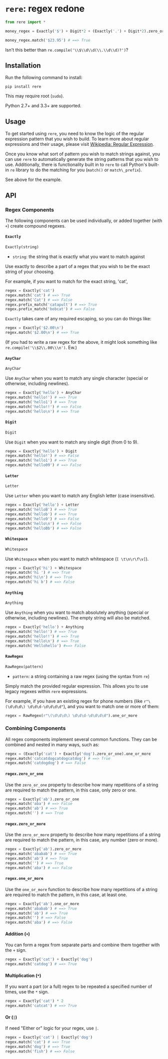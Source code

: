 # `rere`: regex redone

```python
from rere import *

money_regex = Exactly('$') + Digit*2 + (Exactly('.') + Digit*2).zero_or_one

money_regex.match('$23.95') # ==> True
```

Isn't this better than `re.compile('\\$\\d\\d(\\.\\d\\d)?')`?

## Installation

Run the following command to install:

    pip install rere

This may require root (`sudo`).

Python 2.7+ and 3.3+ are supported.

## Usage

To get started using `rere`, you need to know the logic of the regular
expression pattern that you wish to build. To learn more about regular
expressions and their usage, please visit [Wikipedia: Regular
Expression](http://en.wikipedia.org/wiki/Regular_expression).

Once you know what sort of pattern you wish to match strings against, you can
use `rere` to automatically generate the string patterns that you wish to use.
Additionally, there is functionality built in to `rere` to call Python's
built-in `re` library to do the matching for you (`match()` or
`match\_prefix`).

See above for the example.

## API

### Regex Components

The following components can be used individually, or added together (with `+`)
create compound regexes.

#### `Exactly`

```python
Exactly(string)
```

-   `string`: the string that is exactly what you want to match against

Use exactly to describe a part of a regex that you wish to be the exact
string of your choosing.

For example, if you want to match for the exact string, 'cat',

```python
regex = Exactly('cat')
regex.match('cat') # ==> True
regex.match('Cat') # ==> False
regex.prefix_match('catapult') # ==> True
regex.prefix_match('bobcat') # ==> False
```

`Exactly` takes care of any required escaping, so you can do things like: 

```python
regex = Exactly('$2.00\n')
regex.match('$2.00\n') # ==> True
````

(If you had to write a raw regex for the above, it might look something
like `re.compile('\\$2\\.00\\\n')`. Ew.)

#### `AnyChar`

```python
AnyChar
```

Use `AnyChar` when you want to match any single character (special or
otherwise, including newlines). 

```python
regex = Exactly('hello') + AnyChar
regex.match('hello!') # ==> True
regex.match('hello1') # ==> True
regex.match('hello!!') # ==> False
regex.match('hello\n') # ==> True
```

#### `Digit`

```python
Digit
```

Use `Digit` when you want to match any single digit (from 0 to 9).

```python
regex = Exactly('hello') + Digit
regex.match('hello!') # ==> False 
regex.match('hello1') # ==> True
regex.match('hello09') # ==> False 
```

#### `Letter`

```python
Letter
```

Use `Letter` when you want to match any English letter (case insensitive). 

```python
regex = Exactly('hello') + Letter 
regex.match('helloB') # ==> True 
regex.match('hellob') # ==> True
regex.match('hello9') # ==> False 
regex.match('hello\n') # ==> False
regex.match('helloBb') # ==> False
```
#### `Whitespace`

```python
Whitespace
```

Use `Whitespace` when you want to match whitespace (`[ \t\n\r\f\v]`).

```python
regex = Exactly('hi') + Whitespace
regex.match('hi ') # ==> True
regex.match('hi\n') # ==> True
regex.match('hi b') # ==> False
```

#### `Anything`

```python
Anything
```

Use `Anything` when you want to match absolutely anything (special or
otherwise, including newlines). The empty string will also be matched.

```python
regex = Exactly('hello') + Anything
regex.match('hello!') # ==> True
regex.match('hello!!') # ==> True 
regex.match('hello\n') # ==> True
regex.match('Hellohello') #==> False
```

#### `RawRegex`

```python
RawRegex(pattern)
```

-   `pattern`: a string containing a raw regex (using the syntax from `re`)

Simply match the provided regular expression. This allows you to use legacy
regexes within `rere` expressions.

For example, if you have an existing regex for phone numbers (like
`r"\(\d\d\d\) \d\d\d-\d\d\d\d"`), and you want to match one or more of
them:

```python
regex = RawRegex(r"\(\d\d\d\) \d\d\d-\d\d\d\d").one_or_more
```

### Combining Components

All regex components implement several common functions. They can be combined
and nested in many ways, such as:

```python
regex = (Exactly('cat') + Exactly('dog').zero_or_one).one_or_more
regex.match('catcatdogcatdogcatdog') # ==> True
regex.match('catdogdog') # ==> False
```

#### `regex.zero_or_one`

Use the `zero_or_one` property to describe how many repetitions of a string are
required to match the pattern, in this case, only zero or one.

```python
regex = Exactly('ab').zero_or_one
regex.match('aba') # ==> False
regex.match('ab') # ==> True
regex.match('') # ==> True
```

#### `regex.zero_or_more`

Use the `zero_or_more` property to describe how many repetitions of a string are
required to match the pattern, in this case, any number (zero or more).

```python
regex = Exactly('ab').zero_or_more 
regex.match('ababab') # ==> True
regex.match('ab') # ==> True
regex.match('') # ==> True
regex.match('aba') # ==> False 
```

#### `regex.one_or_more`

Use the `one_or_more` function to describe how many repetitions of a string are
required to match the pattern, in this case, at least one.

```python
regex = Exactly('ab').one_or_more 
regex.match('ababab') # ==> True
regex.match('ab') # ==> True
regex.match('') # ==> False
regex.match('aba') # ==> False 
```

#### Addition (`+`)

You can form a regex from separate parts and combine them together with the
`+` sign.

```python
regex = Exactly('cat') + Exactly('dog')
regex.match('catdog') # ==> True
```

#### Multiplication (`*`)

If you want a part (or a full) regex to be repeated a specified number of times,
use the `*` sign.

```python
regex = Exactly('cat') * 2
regex.match('catcat') # ==> True
```

#### Or (`|`)

If need "Either or" logic for your regex, use `|`.

```python
regex = Exactly('cat') | Exactly('dog')
regex.match('cat') # ==> True
regex.match('dog') # ==> True
regex.match('fish') # ==> False
```
